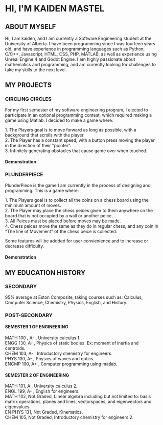 <title>Kaiden's Page</title>
<h1>HI, I'M KAIDEN MASTEL</h1>
<h2>ABOUT MYSELF</h2>
<p>Hi, I am kaiden, and I am currently a Software Engineering student at the University of Alberta. I have been programming since I was fourteen years old, and have experience in programming languages such as Python, C/C++, Javascript, HTML, CSS, PHP, MATLAB, as well as experience using Unreal Engine 4 and Godot Engine. I am highly passionate about mathematics and programming, and am currently looking for challenges to take my skills to the next level.</p>

<h2>MY PROJECTS</h2>
<h3>CIRCLING CIRCLES</h3>
<p>For my first semester of my software engineering program, I elected to participate in an optional programming contest, which required making a game using Matlab. I decided to make a game where:</p>
<p>
1. The Players goal is to move forward as long as possible, with a background that scrolls with the player.<br>
2. The Player has a constant speed, with a button press moving the player in the direction of their "pointer".<br>
3. Infinitely generating obstacles that cause game over when touched.<br>
</p>
<h4>Demonstration</h4>

<h3>PLUNDERPIECE</h3>
<p>PlunderPiece is the game I am currently in the process of designing and programming. This is a game where:</p>
<p>
1. The Players goal is to collect all the coins on a chess board using the minimum amount of moves.<br>
2. The Player may place the chess peices given to them anywhere on the board that is not occupied by a wall or another peice.<br>
3. All Peices must be placed before moves may be made.<br>
4. Chess peices move the same as they do in regular chess, and any coin in "The line of Movement" of the chess peice is collected.
</p>
<p>Some features will be addded for user convienience and to increase or decrease difficulty.</p>
<h4>Demonstration</h4>

<h2>MY EDUCATION HISTORY</h2>
<h3>SECONDARY</h3>
<p>95% average at Eston Composite, taking courses such as: Calculus, Computer Science, Chemistry, Physics, English, and History.</p>
<h3>POST-SECONDARY</h3>
<h4>SEMESTER 1 OF ENGINEERING</h4>
<p>
MATH 100 , A- , University calculus 1.<br>
ENGG 130, A- , Physics of static bodies. Ex: moment of inertia and centroids.<br>
CHEM 103, A- , Introductory chemistry for engineers.<br>
PHYS 130, A- , Physics of waves and optics.<br>
ENCMP 100, A+ , Computer programming using matlab.<br>
</p>
<h4>SEMESTER 2 OF ENGINEERING</h4>
<p>
MATH 101, A , University calculus 2.<br>
ENGL 199, A- , English for engineers.<br>
MATH 102, Not Graded, Linear algebra including but not limited to: basis matrix operations, planes and lines, vectorspaces, and eigenvectors and eigenvalues.<br>
EN PHYS 131, Not Graded, Kinematics.<br>
CHEM 105, Not Graded, Introductory chemistry for engineers 2.<br>
</p>
